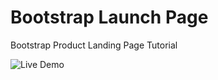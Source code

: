 # Bootstrap Launch Page
 Bootstrap Product Landing Page Tutorial

![Live Demo](https://aldrinbrillante.github.io/Bootstrap-Launch-Page/)
